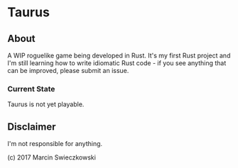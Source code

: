 # Taurus

## About

A WIP roguelike game being developed in Rust. It's my first Rust project and I'm still learning how to write idiomatic Rust code - if you see anything that can be improved, please submit an issue.

### Current State

Taurus is not yet playable.

## Disclaimer

I'm not responsible for anything.

(c) 2017 Marcin Swieczkowski
